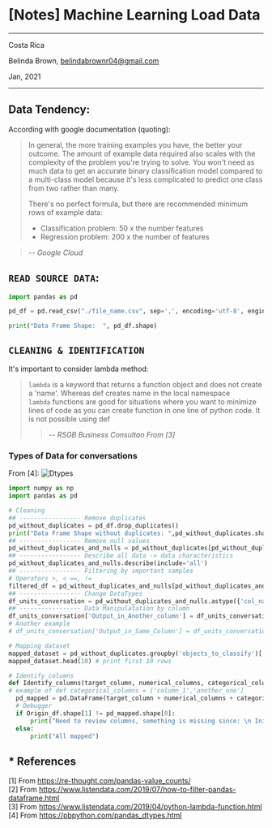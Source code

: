 # [Notes] Machine Learning Load Data

----------

Costa Rica

Belinda Brown, belindabrownr04@gmail.com

Jan, 2021

----------

## Data Tendency:

According with google documentation (quoting):

> In general, the more training examples you have, the better your outcome.
> The amount of example data required also scales with the complexity of the
> problem you're trying to solve. You won't need as much data to get an accurate
>  binary classification model compared to a multi-class model because it's less 
>  complicated to predict one class from two rather than many.
>
> There's no perfect formula, but there are recommended minimum rows of example data:
> - Classification problem: 50 x the number features
> - Regression problem: 200 x the number of features

> -- <cite> Google Cloud </cite>

## `READ SOURCE DATA`:

```python 
import pandas as pd

pd_df = pd.read_csv("./file_name.csv", sep=',', encoding='utf-8', engine='python',error_bad_lines=False)

print("Data Frame Shape:  ", pd_df.shape)
```

## `CLEANING & IDENTIFICATION `
It's important to consider lambda method:

> `lambda` is a keyword that returns a function object and does not create a 'name'. Whereas def creates name in the local namespace <br/>
> `lambda` functions are good for situations where you want to minimize lines of code as you can create function in one line of python code. 
> It is not possible using def <br/>
> > -- <cite> RSGB Business Consultan From [3] </cite>

### Types of Data for conversations 
From [4]:
![Dtypes](https://github.com/brown9804/ML_DS_path/blob/main/_docs/img/python_dtype.png) 

```python 
import numpy as np
import pandas as pd

# Cleaning 
## ----------------- Remove duplicates 
pd_without_duplicates = pd_df.drop_duplicates()
print("Data Frame Shape without duplicates: ",pd_without_duplicates.shape)
## ----------------- Remove null values 
pd_without_duplicates_and_nulls = pd_without_duplicates[pd_without_duplicates.origin.notnull()]
## ----------------- Describe all data -> data characteristics 
pd_without_duplicates_and_nulls.describe(include='all')
## ----------------- Filtering by important samples 
# Operators >, < ==, != 
filtered_df = pd_without_duplicates_and_nulls[pd_without_duplicates_and_nulls.apply(lambda x: x["columnName_1"] == 'Column_value_want_it' and x["columnName_2"] != 'No_want_it_value', axis=1)] 
## ----------------- Change DataTypes 
df_units_conversation = pd_without_duplicates_and_nulls.astype({'col_name_2':'float64', 'col_name_3':'float64'})
## ----------------- Data Manipulatation by column
df_units_conversation['Output_in_Another_column'] = df_units_conversation.apply(lambda x: (If_condition_happend_this_is_going_to_executed) if x.ConditionColumn != 'ConditionValue' else (do_this), axis=1)
# Another example 
# df_units_conversation['Output_in_Same_Column'] = df_units_conversation.apply(lambda x: x.Output_in_Same_Column if x.ConditionColumn != 'ConditionValue' else print("No changes"), axis=1)

# Mapping dataset
mapped_dataset = pd_without_duplicates.groupby('objects_to_classify')['Classification'].value_counts()
mapped_dataset.head(10) # print first 10 rows 

# Identify columns 
def Identify_columns(target_column, numerical_columns, categorical_columns, exclude_columns):
# example of def categorical_columns = ['column_1','another_one']
  pd_mapped = pd.DataFrame(target_column + numerical_columns + categorical_columns + exclude_columns)
  # Debugger
  if Origin_df.shape[1] != pd_mapped.shape[0]:
      print("Need to review columns, something is missing since: \n Initial df size", Origin_df.shape[1], " vs ", pd_mapped.shape[0])
  else:
      print("All mapped")
```

## * References 
[1] From https://re-thought.com/pandas-value_counts/ <br/>
[2] From https://www.listendata.com/2019/07/how-to-filter-pandas-dataframe.html <br/>
[3] From https://www.listendata.com/2019/04/python-lambda-function.html <br/>
[4] From https://pbpython.com/pandas_dtypes.html <br/>

